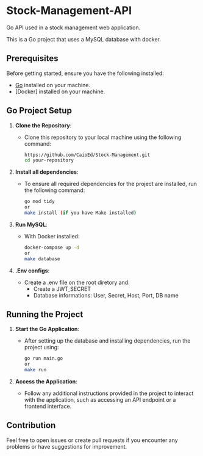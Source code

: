 # Stock-Management-API
Go API used in a stock management web application.

This is a Go project that uses a MySQL database with docker.

## Prerequisites

Before getting started, ensure you have the following installed:

- [Go](https://golang.org/dl/) installed on your machine.
- [Docker] installed on your machine.


## Go Project Setup

1. **Clone the Repository**:
   - Clone this repository to your local machine using the following command:
     ```bash
     https://github.com/CaioEd/Stock-Management.git
     cd your-repository
     ```

2. **Install all dependencies**:
      - To ensure all required dependencies for the project are installed, run the following command:
         ```bash
         go mod tidy
         or
         make install (if you have Make installed)
         ```

3. **Run MySQL**:
   - With Docker installed:
     ```bash
     docker-compose up -d
     or
     make database
     ```

4. **.Env configs**:
   - Create a .env file on the root diretory and:
      - Create a JWT_SECRET
      - Database informations: User, Secret, Host, Port, DB name

## Running the Project

1. **Start the Go Application**:
   - After setting up the database and installing dependencies, run the project using:
     ```bash
     go run main.go
     or
     make run
     ```

2. **Access the Application**:
   - Follow any additional instructions provided in the project to interact with the application, such as accessing an API endpoint or a frontend interface.

## Contribution

Feel free to open issues or create pull requests if you encounter any problems or have suggestions for improvement.

